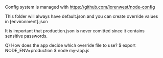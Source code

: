 Config system is managed with https://github.com/lorenwest/node-config

This folder will always have default.json and you can create override values in [environment].json

It is important that production.json is never comitted since it contains sensitive passwords.

Q) How does the app decide which override file to use?
$ export NODE_ENV=production
$ node my-app.js